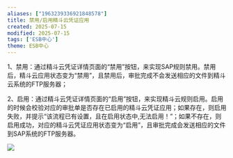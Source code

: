 ```yaml
---
aliases: ["1963239336921848578"]
title: 禁用/启用精斗云凭证应用
created: 2025-07-15
modified: 2025-07-15
tags: ['ESB中心']
theme: ESB中心
---
```


1、禁用：通过精斗云凭证详情页面的“禁用”按钮，来实现SAP规则禁用。禁用后，精斗云应用状态变为“禁用”，且禁用后，审批完成不会发送相应的文件到精斗云系统的FTP服务器；

2、启用：通过精斗云凭证详情页面的“启用”按钮，来实现精斗云规则启用。启用的时候会校验对应的审批单是否存在已启用的精斗云凭证应用；如果存在，则启用失败，并提示“该流程已有设置，且在启用状态中,无法启用！”；如果不存在，则启用成功，对应的精斗云凭证应用状态变为“启用”，且审批完成会发送相应的文件到SAP系统的FTP服务器。

![](a70a913a4c05fb728abbc938b049bf77.jpg)